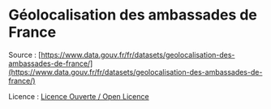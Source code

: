 # Géolocalisation des ambassades de France

Source :
[https://www.data.gouv.fr/fr/datasets/geolocalisation-des-ambassades-de-france/](https://www.data.gouv.fr/fr/datasets/geolocalisation-des-ambassades-de-france/)

Licence : [Licence Ouverte / Open Licence](https://www.etalab.gouv.fr/licence-ouverte-open-licence)
 
